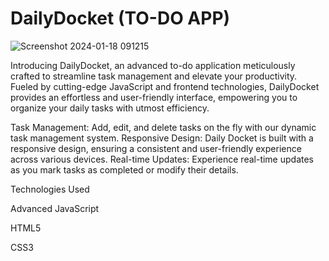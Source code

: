 # DailyDocket (TO-DO APP)
![Screenshot 2024-01-18 091215](https://github.com/likithkumar03/TO_DO-APP/assets/99890928/bdf31014-21a6-46b6-9505-27ab801bdad2)


Introducing DailyDocket, an advanced to-do application meticulously crafted to streamline task management and elevate your productivity. Fueled by cutting-edge JavaScript and frontend technologies,  DailyDocket provides an effortless and user-friendly interface, empowering you to organize your daily tasks with utmost efficiency.

 Task Management: Add, edit, and delete tasks on the fly with our dynamic task management system.
 Responsive Design: Daily Docket is built with a responsive design, ensuring a consistent and user-friendly experience across various devices.
 Real-time Updates: Experience real-time updates as you mark tasks as completed or modify their details.

Technologies Used

Advanced JavaScript

HTML5

CSS3
